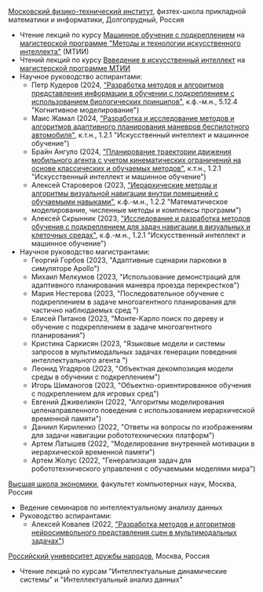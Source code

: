 <a href='https://mipt.ru/english/'>Московский физико-технический институт</a>, физтех-школа прикладной математики и информатики, Долгопрудный, Россия
* Чтение лекций по курсу <a href='http://rairi.ru/wiki/index.php/Машинное_обучение_с_подкреплением'>Машинное обучение с подкреплением</a> на <a href='http://rairi.ru/wiki/index.php/Магистерская_программа_МТИИ'>магистерской программе "Методы и технологии искусственного интеллекта"</a> (МТИИ)
* Чтений лекций по курсу <a href='http://rairi.ru/wiki/index.php/Введение_в_методы_искусственного_интеллекта'>Ввведение в искусственный интеллект</a> на <a href='http://rairi.ru/wiki/index.php/Магистерская_программа_МТИИ'>магистерской программе МТИИ</a>
* Научное руководство аспирантами:
  - Петр Кудеров (2024, <a href='https://mipt.ru/institute/departments/dissertatio/soiskateli/fm/kuderov-petr-viktorovich'>"Разработка методов и алгоритмов представления информации в обучении с подкреплением с использованием биологических принципов"</a>, к.ф.-м.н., 5.12.4 "Когнитивное моделирование")
  - Маис Жамал (2024, <a href='https://mipt.ru/institute/departments/dissertatio/soiskateli/tn/zhamal-mais'>"Разработка и исследование методов и алгоритмов адаптивного планирования маневров беспилотного автомобиля"</a>, к.т.н., 1.2.1 "Искусственный интеллект и машинное обучение")
  - Брайн Ангуло (2024, <a href='https://mipt.ru/institute/departments/dissertatio/soiskateli/tn/angulo-yauri-brian-florian'>"Планирование траектории движения мобильного агента с учетом кинематических ограничений на основе классических и обучаемых методов"</a>, к.т.н., 1.2.1 "Искусственный интеллект и машинное обучение")
  - Алексей Староверов (2023, <a href='https://mipt.ru/education/post-graduate/staroverov-aleksey-vitalevich.php'>"Иерархические методы и алгоритмы визуальной навигации внутри помещений с обучаемыми навыками"</a>, к.ф.-м.н., 1.2.2 "Математическое моделирование, численные методы и комплексы программ")
  - Алексей Скрынник (2023, <a href='https://mipt.ru/education/post-graduate/skrynnik-aleksey-aleksandrovich.php'>"Исследование и разработка методов обучения с подкреплением для задач навигации в визуальных и клеточных средах"</a>, к.ф.-м.н., 1.2.1 "Искусственный интеллект и машинное обучение")
* Научное руководство магистрантами:
  - Георгий Горбов (2023, "Адаптивные сценарии парковки в симуляторе Apollo")
  - Михаил Мелкумов (2023, "Использование демонстраций для адаптивного планирования маневра проезда перекрестков")
  - Мария Нестерова (2023, "Последовательное обучение с подкреплением в задаче многоагентного планирования для частично наблюдаемых сред ")
  - Елисей Питанов (2023, "Монте-Карло поиск по дереву и обучение с подкреплением в задаче многоагентного планирования")
  - Кристина Саркисян (2023, "Языковые модели и системы запросов в мультимодальных задачах генерации поведения интеллектуального агента ")
  - Леонид Угадяров (2023, "Объектная декомпозиция модели среды в обучении с подкреплением")
  - Игорь Шиманогов (2023, "Объектно-ориентированное обучения с подкреплением для игровых сред")
  - Евгений Дживеликян (2022, "Алгоритмы моделирования целенаправленного поведения с использованием иерархической временной памяти")
  - Даниил Кириленко (2022, "Ответы на вопросы по изображениям для задачи навигации робототехнических платформ")
  - Артем Латышев (2022, "Моделирование внутренней мотивации в иерархической временной памяти")
  - Артем Жолус (2022, "Генерализация задач для робототехнического управления с обучаемыми моделями мира")

<a href='https://www.hse.ru/en/'>Высшая школа экономики</a>, факультет компьютерных наук, Москва, Россия
* Ведение семинаров по интеллектуальному анализу данных
* Руководство аспирантами:
  - Алексей Ковалев (2022, <a href='https://www.hse.ru/sci/diss/682448753'>"Разработка методов и алгоритмов нейросимвольного представления сцен в мультимодальных задачах"</a>)

<a href='https://eng.rudn.ru/?ysclid=lltio4bjo1767975563'>Российский университет дружбы народов</a>, Москва, Россия
* Чтение лекций по курсам "Интеллектуальные динамические системы" и "Интеллектуальный анализ данных"
